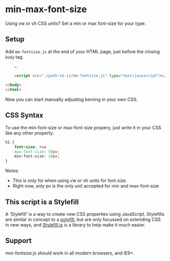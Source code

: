 min-max-font-size
=================

Using vw or vh CSS units? Set a min or max font-size for your type.

## Setup

Add `mm-fontsize.js` at the end of your HTML page, just before the closing `body` tag.

```HTML
	…
	
	<script src="./path-to-js/mm-fontsize.js" type="text/javascript"></script>
		
</body>
</html>
```

Now you can start manually adjusting kerning in your own CSS.

## CSS Syntax

To use the min-font-size or max-font-size propery, just write it in your CSS like any other property:

```CSS
h1 {
	font-size: 4vw
	max-font-size: 50px;
	min-font-size: 20px;
} 
```

Notes: 
* This is only for when using vw or vh units for font size.
* Right now, only px is the only unit accepted for min and max-font-size

## This script is a Stylefill

A ‘Stylefill’ is a way to create new CSS properties using JavaScript. Stylefills are similar in concept to a [polyfill](http://remysharp.com/2010/10/08/what-is-a-polyfill/), but are only focussed on extending CSS in new ways, and [Stylefill.js](https://github.com/nathanford/stylefill/) is a library to help make it much easier.

## Support

mm-fontsize.js should work in all modern browsers, and IE9+.